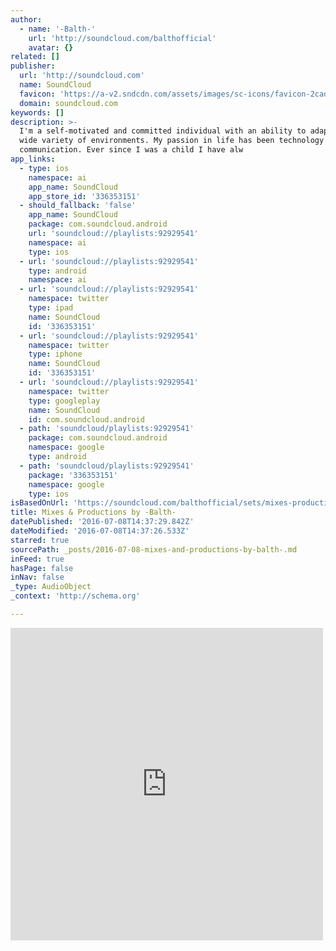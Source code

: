 ```yaml
---
author:
  - name: '-Balth-'
    url: 'http://soundcloud.com/balthofficial'
    avatar: {}
related: []
publisher:
  url: 'http://soundcloud.com'
  name: SoundCloud
  favicon: 'https://a-v2.sndcdn.com/assets/images/sc-icons/favicon-2cadd14b.ico'
  domain: soundcloud.com
keywords: []
description: >-
  I'm a self-motivated and committed individual with an ability to adapt to a
  wide variety of environments. My passion in life has been technology and
  communication. Ever since I was a child I have alw
app_links:
  - type: ios
    namespace: ai
    app_name: SoundCloud
    app_store_id: '336353151'
  - should_fallback: 'false'
    app_name: SoundCloud
    package: com.soundcloud.android
    url: 'soundcloud://playlists:92929541'
    namespace: ai
    type: ios
  - url: 'soundcloud://playlists:92929541'
    type: android
    namespace: ai
  - url: 'soundcloud://playlists:92929541'
    namespace: twitter
    type: ipad
    name: SoundCloud
    id: '336353151'
  - url: 'soundcloud://playlists:92929541'
    namespace: twitter
    type: iphone
    name: SoundCloud
    id: '336353151'
  - url: 'soundcloud://playlists:92929541'
    namespace: twitter
    type: googleplay
    name: SoundCloud
    id: com.soundcloud.android
  - path: 'soundcloud/playlists:92929541'
    package: com.soundcloud.android
    namespace: google
    type: android
  - path: 'soundcloud/playlists:92929541'
    package: '336353151'
    namespace: google
    type: ios
isBasedOnUrl: 'https://soundcloud.com/balthofficial/sets/mixes-productions'
title: Mixes & Productions by -Balth-
datePublished: '2016-07-08T14:37:29.842Z'
dateModified: '2016-07-08T14:37:26.533Z'
starred: true
sourcePath: _posts/2016-07-08-mixes-and-productions-by-balth-.md
inFeed: true
hasPage: false
inNav: false
_type: AudioObject
_context: 'http://schema.org'

---
```

<iframe src="https://cdn.embedly.com/widgets/media.html?src=https%3A%2F%2Fw.soundcloud.com%2Fplayer%2F%3Fvisual%3Dtrue%26url%3Dhttp%253A%252F%252Fapi.soundcloud.com%252Fplaylists%252F92929541%26show_artwork%3Dtrue&amp;url=https%3A%2F%2Fsoundcloud.com%2Fbalthofficial%2Fsets%2Fmixes-productions&amp;image=http%3A%2F%2Fi1.sndcdn.com%2Fartworks-000111367237-k7ugr6-t500x500.jpg&amp;key=b7d04c9b404c499eba89ee7072e1c4f7&amp;type=text%2Fhtml&amp;schema=soundcloud" width="500" height="500" scrolling="no" frameborder="0" allowfullscreen="" style=""></iframe>